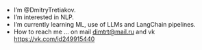 - I’m @DmitryTretiakov.
- I’m interested in NLP.
- I’m currently learning ML, use of LLMs and LangChain pipelines.
- How to reach me ... on mail dimtrt@mail.ru and vk https://vk.com/id249915440

<!---
DmitryTretiakov/DmitryTretiakov is a ✨ special ✨ repository because its `README.md` (this file) appears on your GitHub profile.
You can click the Preview link to take a look at your changes.
--->

